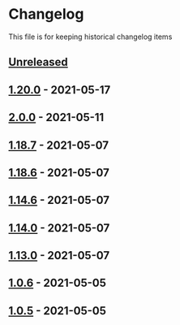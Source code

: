 # Changelog

This file is for keeping historical changelog items

## [Unreleased]

## [1.20.0] - 2021-05-17

## [2.0.0] - 2021-05-11

## [1.18.7] - 2021-05-07

## [1.18.6] - 2021-05-07

## [1.14.6] - 2021-05-07

## [1.14.0] - 2021-05-07

## [1.13.0] - 2021-05-07

## [1.0.6] - 2021-05-05

## [1.0.5] - 2021-05-05

[Unreleased]: https://github.com/huseyinbabal/git-flow-gh-actions/compare/1.20.0...HEAD

[1.20.0]: https://github.com/huseyinbabal/git-flow-gh-actions/compare/2.0.0...1.20.0

[2.0.0]: https://github.com/huseyinbabal/git-flow-gh-actions/compare/1.18.7...2.0.0

[1.18.7]: https://github.com/huseyinbabal/git-flow-gh-actions/compare/1.18.6...1.18.7

[1.18.6]: https://github.com/huseyinbabal/git-flow-gh-actions/compare/1.14.6...1.18.6

[1.14.6]: https://github.com/huseyinbabal/git-flow-gh-actions/compare/1.14.0...1.14.6

[1.14.0]: https://github.com/huseyinbabal/git-flow-gh-actions/compare/1.13.0...1.14.0

[1.13.0]: https://github.com/huseyinbabal/git-flow-gh-actions/compare/1.0.6...1.13.0

[1.0.6]: https://github.com/huseyinbabal/git-flow-gh-actions/compare/1.0.5...1.0.6

[1.0.5]: https://github.com/huseyinbabal/git-flow-gh-actions/compare/289d4d3ab5d970dac784b59e2901918519b04c78...1.0.5
